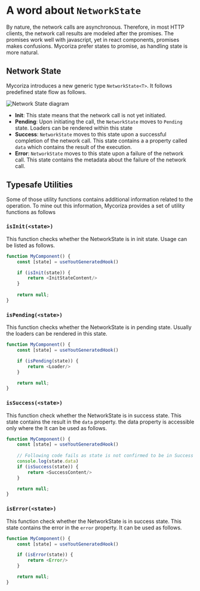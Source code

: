 # A word about `NetworkState`

By nature, the network calls are asynchronous. Therefore, in most HTTP clients, the network call
results are modeled after the promises. The promises work well with javascript, yet in react 
components, promises makes confusions. Mycoriza prefer states to promise, as handling state is more natural.

## Network State
Mycoriza introduces a new generic type `NetworkState<T>`. It follows predefined state flow as follows.

![Network State diagram](https://kroki.io/ditaa/svg/eNq9kj0OAiEQhfs5xVxgwwU2dhZ2RltigxOzDSbAGos5vDHIMvxtKR2Pj5nh8QAAu0tNv6WhI07TgRFPdgmIPGdVwiyq6QQoIfIARrw1yg783fHxTWYNtAdfyFPgYeXtuLz6quDIDYbJpg0nV8LAM9n7Yh_ZQF3BjOldwsAkcQNXnpRz_xW-rsaQ9_FrnHu6Bm6tqio3AeSt6izCpItExl6pRzd12I0lwAcHqpJr)

* **Init**: This state means that the network call is not yet initiated. 
* **Pending**: Upon initiating the call, the `NetworkState` moves to `Pending` state. Loaders can be rendered within this state
* **Success**: `NetworkState` moves to this state upon a successful completion of the network call. This state contains a
a property called `data` which contains the result of the execution.
* **Error**: `NetworkState` moves to this state upon a failure of the network call. This state contains the metadata about 
the failure of the network call.

## Typesafe Utilities

Some of those utility functions contains additional information related to the operation. To mine out this information,
Mycoriza provides a set of utility functions as follows

### `isInit(<state>)`

This function checks whether the NetworkState is in init state. Usage can be listed as follows.

```typescript jsx
function MyComponent() {
    const [state] = useYoutGeneratedHook()

    if (isInit(state)) {
        return <InitStateContent/>
    }
    
    return null;
}
```

### `isPending(<state>)`

This function checks whether the NetworkState is in pending state. Usually the loaders can be rendered in this state.

```typescript jsx
function MyComponent() {
    const [state] = useYoutGeneratedHook()

    if (isPending(state)) {
        return <Loader/>
    }

    return null;
}
```

### `isSuccess(<state>)`

This function check whether the NetworkState is in success state. This state contains the result in the `data` property.
the data property is accessible only where the 
It can be used as follows.

```typescript jsx
function MyComponent() {
    const [state] = useYoutGeneratedHook()
    
    // Following code fails as state is not confirmed to be in Success state.
    console.log(state.data)
    if (isSuccess(state)) {
        return <SuccessContent/>
    }

    return null;
}
```

### `isError(<state>)`

This function check whether the NetworkState is in success state. This state contains the error in the `error` property.
It can be used as follows.

```typescript jsx
function MyComponent() {
    const [state] = useYoutGeneratedHook()

    if (isError(state)) {
        return <Error/>
    }

    return null;
}
```
